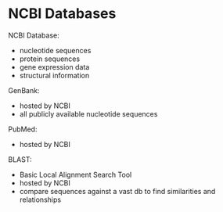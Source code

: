 # NCBI Databases 

NCBI Database:
- nucleotide sequences
- protein sequences
- gene expression data
- structural information 

GenBank:
- hosted by NCBI
- all publicly available nucleotide sequences

PubMed:
- hosted by NCBI

BLAST:
- Basic Local Alignment Search Tool
- hosted by NCBI
- compare sequences against a vast db to find similarities and relationships


